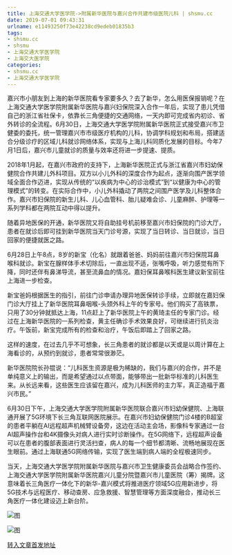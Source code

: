 ```yaml
---
title: 上海交通大学医学院->附属新华医院与嘉兴合作共建市级医院儿科 | shsmu.cc
date: 2019-07-01 09:43:31
urlname: e11493250f73e42238cd9edeb01835b3
tags: 
- shsmu.cc
- shsmu
- 上海交通大学医学院
- 上海交大医学院
categories:
- shsmu.cc
- 上海交通大学医学院
---
```



嘉兴市小朋友到上海的新华医院看专家要多久？去了新华，怎么用医保报销呢？在上海交通大学医学院附属新华医院与嘉兴妇保院深入合作一年后，实现了患儿凭借自己的浙江省社保卡，依靠长三角便捷的交通网络，一天内即可完成省内初诊、省外转诊的全流程。6月30日，上海交通大学医学院附属新华医院正式接受嘉兴市卫健委的委托，统一管理嘉兴市市级医疗机构的儿科，协调学科规划和布局，搭建适合分级诊疗的区域儿科就诊网络体系，实现与上海儿科同质化发展的目标。今年7月1日后，嘉兴市儿童就诊的质量与效率还将进一步提速、提质。

2018年1月起，在嘉兴市政府的支持下，上海新华医院正式与浙江省嘉兴市妇幼保健院合作共建儿外科项目。双方以小儿外科的深度合作为起点，逐渐向围产医学领域全面合作迈进，实现从传统的“以疾病为中心的诊治模式”到“以健康为中心的管理模式”的转变。在实际合作中，小儿外科撬动了两院之间围产医学及儿科整体合作。嘉兴市妇保院的新生儿科、儿心血管科、胎儿疑难会诊、儿童麻醉、护理等一系列学科都在两院互动中得以提升。

随着异地医保的开通，新华医院又将自助挂号机前移至嘉兴市妇保院的门诊大厅，患者在就诊后即可挂到新华医院当天门诊号源，实现了当日转诊、当日就诊，当日回家的便捷就医之路。

6月28日上午8点，8岁的新宝（化名）就跟着爸爸、妈妈前往嘉兴市妇保院耳鼻喉科就诊。新宝在腺样体手术切除后，一直出现不适，张嘴呼吸，听力感觉有所下降，同时还伴有鼻涕导流，甚至流鼻血的情况。嘉妇保耳鼻喉科医生建议新宝前往上海进一步检查。

新宝爸妈根据医生的指引，前往门诊申请办理异地医保转诊手续，立即就在嘉妇保门诊大厅挂上了新华医院耳鼻咽喉-头颈外科上午的专家号。他们购买了高铁票，只用了30分钟就抵达上海，11点赶上了新华医院上午的黄琦主任的专家门诊。经过在上海新华医院的一系列检查，黄主任确诊手术效果良好，可继续进行抗炎治疗。午饭前，新宝完成所有的检查和治疗，午饭后即踏上了回家之路。

这样的速度，在过去几乎不可想象，长三角患者的就诊都是以天或是以周计算在上海看诊的，从预约到就诊，患者常常很渺茫。

新华医院院长孙锟说：“儿科医生资源是极为稀缺的，我们与嘉兴的合作，并不是单纯意义上的输出，而是希望通过以点带面，能够带出一批新华标准的儿科医生来。从长远来看，这些医生应该留在嘉兴，成为儿科医师的主力军，真正造福于嘉兴市民。”

6月30日下午，上海交通大学医学院附属新华医院联合嘉兴市妇幼保健院、上海联通开展了5G环境下长三角互联网医院展示。在嘉兴市妇幼保健院门诊4楼的B超室的患者平躺在AI远程超声机械臂设备旁，这边在活动主会场，影像科专家通过一台AI超声操作台和4K摄像头对病人进行实时诊断操作。在5G网络下，远程超声设备可以在患者的腹部表面进行灵活扫查，病人的每一个细节都清晰、流畅地展现在医生眼前。通过上海联通5G网络传输，实现了医生端到病人端的全程极速同步。

当天，上海交通大学医学院附属新华医院与嘉兴市卫生健康委员会战略合作签约、上海交通大学医学院附属新华医院嘉兴儿童分院暨嘉兴市儿童医院（筹）揭牌。这意味着长三角医疗一体化下的新华-嘉兴模式将推进医疗领域5G应用新进步，将5G技术与远程医疗、移动查房、应急救援、智慧管理等方面深度融合，推动长三角医疗一体化建设迈上新台阶。



![图](https://www.shsmu.edu.cn/__local/A/8B/77/9BC0106545CB18B18B328A09779_50C475A7_382CD.jpg)

![图](https://www.shsmu.edu.cn/__local/E/0D/18/ADA94FF56AF8F266B33E7C1C73B_E8D349F2_1634A.jpg)

[转入文章首发地址](https://www.shsmu.edu.cn/news/info/1002/16762.htm)